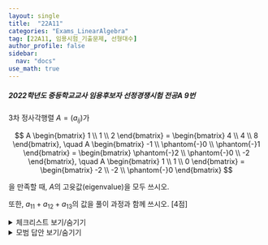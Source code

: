 ```yaml
---
layout: single
title:  "22A11"
categories: "Exams_LinearAlgebra"
tag: [22A11, 임용시험_기출문제, 선형대수]
author_profile: false
sidebar:
  nav: "docs"
use_math: true
---
```


##### 2022학년도 중등학교교사 임용후보자 선정경쟁시험 전공A 9번

$3$차 정사각행렬 $A = (a_{ij})$가 

$$
A \begin{bmatrix}
    1 \\ 1 \\ 2
\end{bmatrix}
= \begin{bmatrix}
    4 \\ 4 \\ 8
\end{bmatrix}, \quad
A \begin{bmatrix}
    -1 \\ \phantom{-}0 \\ \phantom{-}1
\end{bmatrix}
= \begin{bmatrix}
    \phantom{-}2 \\ \phantom{-}0 \\ -2
\end{bmatrix}, \quad
A \begin{bmatrix}
    1 \\ 1 \\ 0
\end{bmatrix}
= \begin{bmatrix}
    -2 \\ -2 \\ \phantom{-}0
\end{bmatrix}
$$

을 만족할 때, $A$의 고윳값(eigenvalue)을 모두 쓰시오.

또한, $a_{11} + a_{12} + a_{13}$의 값을 풀이 과정과 함께 쓰시오. [4점]

<details markdown="1">
<summary>체크리스트 보기/숨기기</summary>

- 다음 경우에 정사각행렬의 고윳값(eigenvalue), 고유벡터(eigenvector), 고유공간(eigenspace),
  특성다항식(characteristic polynomial)을 계산할 수 있다.
  - 행렬의 성분을 모두 아는 경우
  - 정의를 이용할 수 있는 경우
- 선형성을 이용하여 문제를 해결할 수 있다.
  - 정사각행렬 $A$에 대하여 $Av_1, \dots, Av_n$을 알 때
    $A(\lambda_1 v_1 + \cdots + \lambda_n v_n)$을 계산할 수 있다.
  - 선형사상 $T \colon V \to W$에 대하여 $T(v_1), \dots, T(v_n)$을 알 때
    $T(\lambda_1 v_1 + \cdots + \lambda_n v_n)$을 계산할 수 있다.
</details>



<details markdown="1">
<summary>모범 답안 보기/숨기기</summary>

준비중입니다.
</details>
